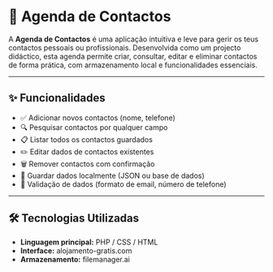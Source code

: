 # 📒 Agenda de Contactos

A **Agenda de Contactos** é uma aplicação intuitiva e leve para gerir os teus contactos pessoais ou profissionais. Desenvolvida como um projecto didáctico, esta agenda permite criar, consultar, editar e eliminar contactos de forma prática, com armazenamento local e funcionalidades essenciais.

---

## ✨ Funcionalidades

- ✅ Adicionar novos contactos (nome, telefone)
- 🔍 Pesquisar contactos por qualquer campo
- 📋 Listar todos os contactos guardados
- ✏️ Editar dados de contactos existentes
- 🗑️ Remover contactos com confirmação
- 💾 Guardar dados localmente (JSON ou base de dados)
- 🔐 Validação de dados (formato de email, número de telefone)

---

## 🛠️ Tecnologias Utilizadas

- **Linguagem principal:** PHP / CSS / HTML
- **Interface:** alojamento-gratis.com
- **Armazenamento:** filemanager.ai




